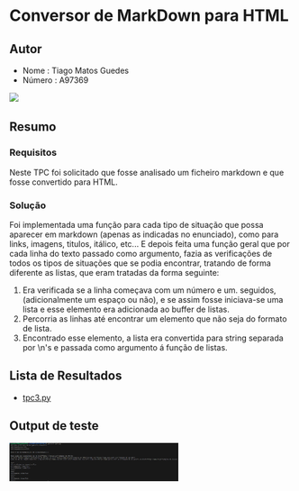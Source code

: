 # Conversor de MarkDown para HTML

## Autor
- Nome : Tiago Matos Guedes
- Número : A97369

<img src = "https://github.com/user-attachments/assets/c90bfde7-55cc-41ed-927c-8bc988d84250" width="200">

## Resumo
### Requisitos

Neste TPC foi solicitado que fosse analisado um ficheiro markdown e que fosse convertido para HTML.

### Solução

Foi implementada uma função para cada tipo de situação que possa aparecer em markdown (apenas as indicadas no enunciado), como para links, imagens, titulos, itálico, etc...
E depois feita uma função geral que por cada linha do texto passado como argumento, fazia as verificações de todos os tipos de situações que se podia encontrar, tratando de forma diferente as listas, que eram tratadas da forma seguinte:
1. Era verificada se a linha começava com um número e um. seguidos, (adicionalmente um espaço ou não), e se assim fosse iniciava-se uma lista e esse elemento era adicionada ao buffer de listas.
2. Percorria as linhas até encontrar um elemento que não seja do formato de lista.
3. Encontrado esse elemento, a lista era convertida para string separada por \n's e passada como argumento á função de listas.

## Lista de Resultados

- [tpc3.py](tpc3.py)

## Output de teste
<img src="image1.png" alt="Imagem" width="300"/>
